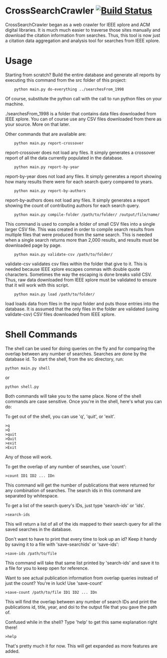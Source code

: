 # CrossSearchCrawler [![Build Status](https://travis-ci.org/rywils21/CrossSearchCrawler.svg?branch=master)](https://travis-ci.org/rywils21/CrossSearchCrawler)

CrossSearchCrawler began as a web crawler for IEEE xplore and ACM digital libraries. It is much much easier to traverse those sites manually and download the citation information from searches. Thus, this tool is now just a citation data aggregation and analysis tool for searches from IEEE xplore.

# Usage
Starting from scratch? Build the entire database and generate all reports by executing this command from the src folder of this project:

```shell
	python main.py do-everything ../searchesFrom_1998
```

Of course, substitute the python call with the call to run python files on your machine. 

./searchesFrom_1998 is a folder that contains data files downloaded from IEEE xplore. You can of course use any CSV files downloaded from there as your source. More on that later.


Other commands that are available are:


```shell
	python main.py report-crossover
```

report-crossover does not load any files. It simply generates a crossover report of all the data currently populated in the database.


```shell
	python main.py report-by-year
```

report-by-year does not load any files. It simply generates a report showing how many results there were for each search query compared to years.


```shell
	python main.py report-by-authors
```

report-by-authors does not load any files. It simply generates a report showing the count of contributing authors for each search query.


```shell
	python main.py compile-folder /path/to/folder/ /output/file/name/
```

This command is used to compile a folder of small CSV files into a single larger CSV file. This was created in order to compile search results from multiple files that were produced from the same search. This is needed when a single search returns more than 2,000 results, and results must be downloaded page by page.


```shell
	python main.py validate-csv /path/to/folder/
```

validate-csv validates csv files within the folder that give to it. This is needed because IEEE xplore escapes commas with double quote characters. Sometimes the way the escaping is done breaks valid CSV. Thus, raw data downloaded from IEEE xplore must be validated to ensure that it will work with this script.


```shell
	python main.py load /path/to/folder/
```

load loads data from files in the input folder and puts those entries into the database. It is assumed that the only files in the folder are validated (using validate-csv) CSV files downloaded from IEEE xplore.

# Shell Commands
The shell can be used for doing queries on the fly and for comparing the overlap between any number of searches. Searches are done by the database id. To start the shell, from the src directory, run:

```shell
python main.py shell
```
or
```shell
python shell.py
```
Both commands will take you to the same place. None of the shell commands are case sensitive. Once you're in the shell, here's what you can do:

To get out of the shell, you can use 'q', 'quit',  or 'exit'.
```shell 
>q
>Q
>quit
>Quit
>exit
>Exit
```
Any of those will work.

To get the overlap of any number of searches, use 'count':
```shell 
>count ID1 ID2 ... IDn
```
This command will get the number of publications that were returned for any combination of searches. The search ids in this command are separated by whitespace.

To get a list of the search query's IDs, just type 'search-ids' or 'ids'.
```shell 
>search-ids
```
This will return a list of all of the ids mapped to their search query for all the saved searches in the database.

Don't want to have to print that every time to look up an id? Keep it handy by saving it to a file with 'save-searchids' or 'save-ids':
```shell 
>save-ids /path/to/file
```
This command will take that same list printed by 'search-ids' and save it to a file for you to keep open for reference.

Want to see actual publication information from overlap queries instead of just the count? You're in luck! Use 'save-count'
```shell 
>save-count /path/to/file ID1 ID2 ... IDn
```
This will find the overlap between any number of search IDs and print the publications id, title, year, and doi to the output file that you gave the path of.

Confused while in the shell? Type 'help' to get this same explanation right there!
```shell 
>help
```

That's pretty much it for now. This will get expanded as more features are added.






